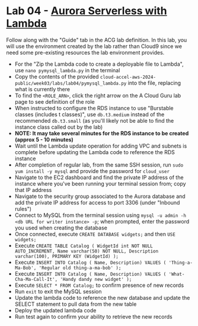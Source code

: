 # Lab 04 - [Aurora Serverless with Lambda](https://learn.acloud.guru/handson/cdc003fa-1484-4707-bba4-0ea1e9039339)

Follow along with the "Guide" tab in the ACG lab definition. In this lab, you will use the environment created by the lab rather than Cloud9 since we need some pre-existing resources the lab environment provides.

* For the "Zip the Lambda code to create a deployable file to Lambda", use `nano pymysql_lambda.py` in the terminal
* Copy the contents of the provided `cloud-accel-aws-2024-public/week03/labs/lab04/pymysql_lambda.py` into the file, replacing what is currently there
* To find the `<ROLE_ARN>`, click the right arrow on the A Cloud Guru lab page to see definition of the role
* When instructed to configure the RDS instance to use "Burstable classes (includes t classes)", use `db.t3.medium` instead of the recommended `db.t3.small` (as you'll likely not be able to find the instance class called out by the lab)
* **NOTE: It may take several minutes for the RDS instance to be created (approx 5 - 10 minutes)**
* Wait until the Lambda update operation for adding VPC and subnets is complete before updating the Lambda code to reference the RDS instance
* After completion of regular lab, from the same SSH session, run `sudo yum install -y mysql` and provide the password for `cloud_user`
* Navigate to the EC2 dashboard and find the private IP address of the instance where you've been running your terminal session from; copy that IP address
* Navigate to the security group associated to the Aurora database and add the private IP address for access to port 3306 (under "Inbound rules")
* Connect to MySQL from the terminal session using `mysql -u admin -h <db URL for writer instance> -p`; when prompted, enter the password you used when creating the database
* Once connected, execute `CREATE DATABASE widgets;` and then `USE widgets;`
* Execute ```CREATE TABLE Catalog (
    WidgetId int NOT NULL AUTO_INCREMENT,
    Name varchar(50) NOT NULL,
    Description varchar(100),
    PRIMARY KEY (WidgetId)
    );```
* Execute ```INSERT INTO Catalog (
    Name, Description) VALUES (
    'Thing-a-Ma-Bob', 'Regular old thing-a-ma-bob'
    );```
* Execute ```INSERT INTO Catalog (
    Name, Description) VALUES (
    'What-Cha-Ma-Call-It', 'Handy dandy new widget'
    );```
* Execute `SELECT * FROM Catalog;` to confirm presence of new records
* Run `exit` to exit the MySQL session
* Update the lambda code to reference the new database and update the SELECT statement to pull data from the new table
* Deploy the updated lambda code
* Run test again to confirm your ability to retrieve the new records
